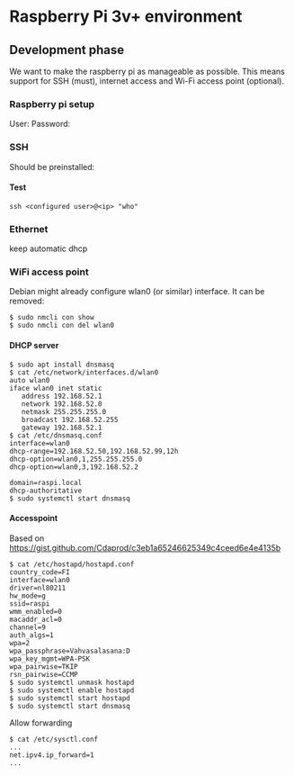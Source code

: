 # Raspberry Pi 3v+ environment


## Development phase

We want to make the raspberry pi as manageable as possible. This means support for SSH (must), internet access and Wi-Fi access point (optional).

### Raspberry pi setup

User:<added later>
Password:<added later>

### SSH 

Should be preinstalled:

#### Test

```console
ssh <configured user>@<ip> "who"
```

### Ethernet

keep automatic dhcp

### WiFi access point

Debian might already configure wlan0 (or similar) interface. It can be removed:

```console
$ sudo nmcli con show
$ sudo nmcli con del wlan0
```

#### DHCP server

```console
$ sudo apt install dnsmasq
$ cat /etc/network/interfaces.d/wlan0 
auto wlan0
iface wlan0 inet static
   address 192.168.52.1
   network 192.168.52.0
   netmask 255.255.255.0
   broadcast 192.168.52.255
   gateway 192.168.52.1
$ cat /etc/dnsmasq.conf
interface=wlan0
dhcp-range=192.168.52.50,192.168.52.99,12h
dhcp-option=wlan0,1,255.255.255.0
dhcp-option=wlan0,3,192.168.52.2

domain=raspi.local
dhcp-authoritative
$ sudo systemctl start dnsmasq
```

#### Accesspoint
Based on https://gist.github.com/Cdaprod/c3eb1a65246625349c4ceed6e4e4135b

```console
$ cat /etc/hostapd/hostapd.conf
country_code=FI
interface=wlan0
driver=nl80211
hw_mode=g
ssid=raspi
wmm_enabled=0
macaddr_acl=0
channel=9
auth_algs=1
wpa=2
wpa_passphrase=Vahvasalasana:D
wpa_key_mgmt=WPA-PSK
wpa_pairwise=TKIP 
rsn_pairwise=CCMP
$ sudo systemctl unmask hostapd
$ sudo systemctl enable hostapd
$ sudo systemctl start hostapd
$ sudo systemctl start dnsmasq
```

Allow forwarding
```Console
$ cat /etc/sysctl.conf
...
net.ipv4.ip_forward=1
...
```

